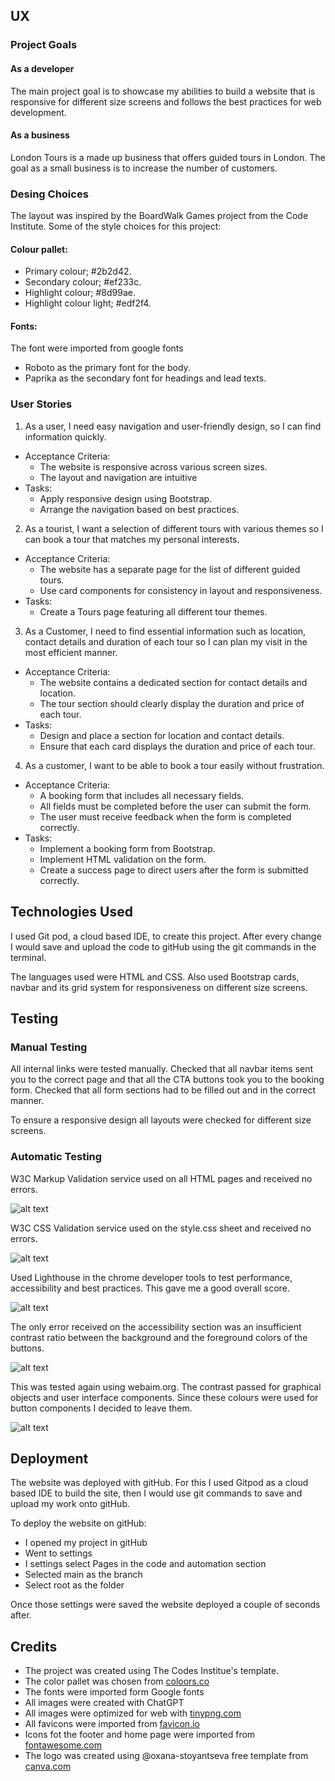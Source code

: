 
## UX
### Project Goals
#### As a developer
The main project goal is to showcase my abilities to build a website that is responsive for different size screens and follows the best practices for web development. 

#### As a business
London Tours is a made up business that offers guided tours in London. The goal as a small business is to increase the number of customers.

### Desing Choices
The layout was inspired by the BoardWalk Games project from the Code Institute.
Some of the style choices for this project:
#### Colour pallet:
* Primary colour; #2b2d42.
* Secondary colour; #ef233c.
* Highlight colour; #8d99ae.
* Highlight colour light; #edf2f4.
#### Fonts:
The font were imported from google fonts
* Roboto as the primary font for the body.
* Paprika as the secondary font for headings and lead texts.
### User Stories
1. As a user, I need easy navigation and user-friendly design, so I can find information quickly.
  - Acceptance Criteria: 
    * The website is responsive across various screen sizes.
    * The layout and navigation are intuitive
  - Tasks:
    * Apply responsive design using Bootstrap.
    * Arrange the navigation based on best practices.
2. As a tourist, I want a selection of different tours with various themes so I can book a tour that matches my personal interests.
  - Acceptance Criteria: 
    * The website has a separate page for the list of different guided tours.
    * Use card components for consistency in layout and responsiveness.
  - Tasks:
    * Create a Tours page featuring all different tour themes.
3. As a Customer, I need to find essential information such as location, contact details and duration of each tour so I can plan my visit in the most efficient manner.
  - Acceptance Criteria: 
    * The website contains a dedicated section for contact details and location.
    * The tour section should clearly display the duration and price of each tour.
  - Tasks:
    * Design and place a section for location and contact details.
    * Ensure that each card displays the duration and price of each tour.
4. As a customer, I want to be able to book a tour easily without frustration.
  - Acceptance Criteria: 
    * A booking form that includes all necessary fields.
    * All fields must be completed before the user can submit the form.
    * The user must receive feedback when the form is completed correctly.
  - Tasks:
    * Implement a booking form from Bootstrap.
    * Implement HTML validation on the form.
    * Create a success page to direct users after the form is submitted correctly.

## Technologies Used
I used Git pod, a cloud based IDE, to create this project. After every change I would save and upload the code to gitHub using the git commands in the terminal.

The languages used were HTML and CSS. Also used Bootstrap cards, navbar and its grid system for responsiveness on different size screens.
## Testing
### Manual Testing
All internal links were tested manually. Checked that all navbar items sent you to the correct page and that all the CTA buttons took you to the booking form. Checked that all form sections had to be filled out and in the correct manner.

To ensure a responsive design all layouts were checked for different size screens.
### Automatic Testing
W3C Markup Validation service used on all HTML pages and received no errors.

![alt text](assets/test-images/w3html.png)

W3C CSS Validation service used on the style.css sheet and received no errors.

![alt text](assets/test-images/w3css.png)

Used Lighthouse in the chrome developer tools to test performance, accessibility and best practices. This gave me a good overall score.

![alt text](assets/test-images/lighthouse-score.png)

The only error received on the accessibility section was an insufficient contrast ratio between the background and the foreground colors of the buttons.

![alt text](assets/test-images/lighthouse-accessibility-error.png)

This was tested again using webaim.org. The contrast passed for graphical objects and user interface components. Since these colours were used for button components I decided to leave them.

![alt text](assets/test-images/contrast-checker.png)
## Deployment
The website was deployed with gitHub. For this I used Gitpod as a cloud based IDE to build the site, then I would use git commands to save and upload my work onto gitHub.

To deploy the website on gitHub:
* I opened my project in gitHub
* Went to settings
* I settings select Pages in the code and automation section
* Selected main as the branch
* Select root as the folder

Once those settings were saved the website deployed a couple of seconds after.
## Credits
* The project was created using The Codes Institue's template.
* The color pallet was chosen from [coloors.co](https://coolors.co/palette/2b2d42-8d99ae-edf2f4-ef233c)
* The fonts were imported form Google fonts
* All images were created with ChatGPT
* All images were optimized for web with [tinypng.com](https://tinypng.com/)
* All favicons were imported from [favicon.io](https://favicon.io/)
* Icons fot the footer and home page were imported from [fontawesome.com](https://fontawesome.com/)
* The logo was created using @oxana-stoyantseva free template from [canva.com](https://www.canva.com/)
